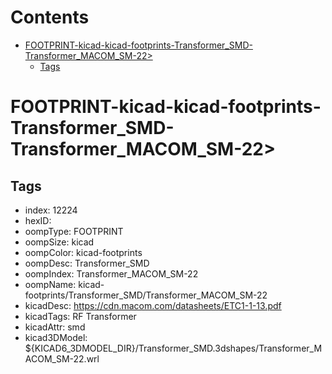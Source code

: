 



Contents
========

* [FOOTPRINT-kicad-kicad-footprints-Transformer_SMD-Transformer_MACOM_SM-22>](#footprint-kicad-kicad-footprints-transformer_smd-transformer_macom_sm-22)
	* [Tags](#tags)

# FOOTPRINT-kicad-kicad-footprints-Transformer_SMD-Transformer_MACOM_SM-22>

## Tags

- index: 12224
- hexID: 
- oompType: FOOTPRINT
- oompSize: kicad
- oompColor: kicad-footprints
- oompDesc: Transformer_SMD
- oompIndex: Transformer_MACOM_SM-22
- oompName: kicad-footprints/Transformer_SMD/Transformer_MACOM_SM-22
- kicadDesc: https://cdn.macom.com/datasheets/ETC1-1-13.pdf
- kicadTags: RF Transformer
- kicadAttr: smd
- kicad3DModel: ${KICAD6_3DMODEL_DIR}/Transformer_SMD.3dshapes/Transformer_MACOM_SM-22.wrl
